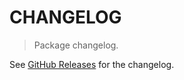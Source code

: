 # CHANGELOG

> Package changelog.

See [GitHub Releases](https://github.com/stdlib-js/stats-base-dists-laplace-mean/releases) for the changelog.